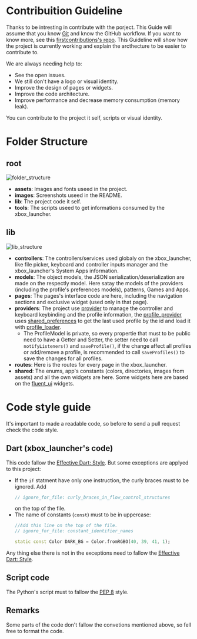 # Contribuition Guideline
Thanks to be intresting in contribute with the porject. This Guide will assume that you know [Git](https://git-scm.com) and know the GitHub workflow. If you want to know more, see this [firstcontributions's repo](https://github.com/firstcontributions/first-contributions).
This Guideline will show how the project is currently working and explain the arcthecture to be easier to contribute to.

We are always needing help to:

- See the open issues.
- We still don't have a logo or visual identity.
- Improve the design of pages or widgets.
- Improve the code architecture.
- Improve performance and decrease memory consumption (memory leak).

You can contribute to the project it self, scripts or visual identity.

# Folder Structure

## root
![folder_structure](https://user-images.githubusercontent.com/46284513/193261152-25381296-fac9-4539-ae41-b76840dd6285.png)


- **assets**: Images and fonts useed in the project.
- **images**: Screenshots useed in the README.
- **lib**: The project code it self.
- **tools**: The scripts useed to get informations consumed by the xbox_launcher.

## lib
![lib_structure](https://user-images.githubusercontent.com/46284513/193261722-37c4f64d-0d9b-4103-8b3b-7f2016a60e67.png)

- **controllers**: The controllers/services used globaly on the xbox_launcher, like file picker, keyboard and controller inputs manager and the xbox_launcher's System Apps information.
- **models**: The object models, the JSON serialization/deserialization are made on the respectly model. Here satay the models of the providers (including the profile's preferences models), patterns, Games and Apps.
- **pages**: The pages's interface code are here, including the navigation sections and exclusive widget (used only in that page).
- **providers**: The project use [provider](https://pub.dev/packages/provider) to manage the controller and keyboard keybinding and the profile information, the [profile_provider](https://github.com/LuanRoger/xbox_launcher/blob/main/lib/providers/profile_provider.dart) uses [shared_preferences](https://pub.dev/packages/shared_preferences) to get the last used profile by the id and load it with [profile_loader](https://github.com/LuanRoger/xbox_launcher/blob/main/lib/utils/loaders/profile_loader.dart). 
  - The ProfileModel is private, so every propertie that must to be public need to have a Getter and Setter, the setter need to call ```notifyListeners()``` and ```saveProfile()```, if the change affect all profiles or add/remove a profile, is recommended to call ```saveProfiles()``` to save the changes for all profiles.
- **routes**: Here is the routes for every page in the xbox_launcher.
- **shared**: The enums, app's constants (colors, directories, images from assets) and all the own widgets are here. Some widgets here are based on the [fluent_ui](https://github.com/bdlukaa/fluent_ui) widgets.

# Code style guide
It's important to made a readable code, so before to send a pull request check the code style.

## Dart (xbox_launcher's code)

This code fallow the [Effective Dart: Style](https://dart.dev/guides/language/effective-dart/style).
But some exceptions are applyed to this project:
- If the ```if``` statment have only one instruction, the curly braces must to be ignored. Add 
  ```dart
  // ignore_for_file: curly_braces_in_flow_control_structures
  ```
  on the top of the file.
- The name of constants (```const```) must to be in uppercase:
  ```dart
  //Add this line on the top of the file.
  // ignore_for_file: constant_identifier_names
  
  static const Color DARK_BG = Color.fromRGBO(40, 39, 41, 1);
  ```
  
Any thing else there is not in the exceptions need to fallow the [Effective Dart: Style](https://dart.dev/guides/language/effective-dart/style).

## Script code
The Python's script must to fallow the [PEP 8](https://peps.python.org/pep-0008) style.

## Remarks
Some parts of the code don't fallow the convetions mentioned above, so fell free to format the code.
